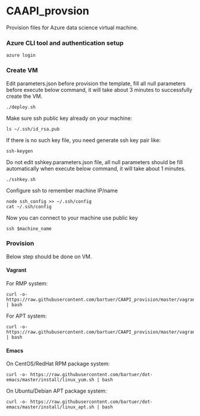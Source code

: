 # CAAPI_provsion

Provision files for Azure data science virtual machine. 

### Azure CLI tool and authentication setup

```shell
azure login
```
### Create VM
Edit parameters.json before provision the template, fill all null
parameters before execute below command, it will take about 3 minutes
to successfully create the VM.

```shell
./deploy.sh
```
Make sure ssh public key already on your machine:
```shell
ls ~/.ssh/id_rsa.pub
```
If there is no such key file, you need generate ssh key pair like:
```shell
ssh-keygen
```
Do not edit sshkey.parameters.json file, all null parameters should be
fill automatically when execute below command, it will take about 1 minutes.
```shell
./sshkey.sh
```
Configure ssh to remember machine IP/name
```shell
node ssh_config >> ~/.ssh/config
cat ~/.ssh/config
```
Now you can connect to your machine use public key
```
ssh $machine_name
```
### Provision
Below step should be done on VM.

#### Vagrant
For RMP system:
```shell
curl -o- https://raw.githubusercontent.com/bartuer/CAAPI_provision/master/vagrant.yum.sh | bash
```
For APT system:
```shell
curl -o- https://raw.githubusercontent.com/bartuer/CAAPI_provision/master/vagrant.apt.sh | bash
```

#### Emacs
On  CentOS/RedHat RPM package system:
```shell
curl -o- https://raw.githubusercontent.com/bartuer/dot-emacs/master/install/linux_yum.sh | bash
```

On Ubuntu/Debian APT package system:
```shell
curl -o- https://raw.githubusercontent.com/bartuer/dot-emacs/master/install/linux_apt.sh | bash
```
